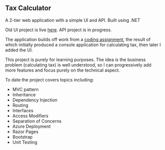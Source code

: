 ## Tax Calculator

A 2-tier web application with a simple UI and API.
Built using .NET

Old UI project is live [here](https://tax-calculator-ui.azurewebsites.net/).
API project is in progress.

The application builds off work from a [coding assignment](https://github.com/Chris-Filiatrault/coding-assignment), the result of which initially produced a console application for calculating tax, then later I added the UI.

This project is purely for learning purposes. The idea is the business problem (calculating tax) is well understood, so I can progressively add more features and focus purely on the technical aspect.

To date the project covers topics including:

- MVC pattern
- Inheritance
- Dependency Injection
- Routing
- Interfaces
- Access Modifiers
- Separation of Concerns
- Azure Deployment
- Razor Pages
- Bootstrap
- Unit Testing
